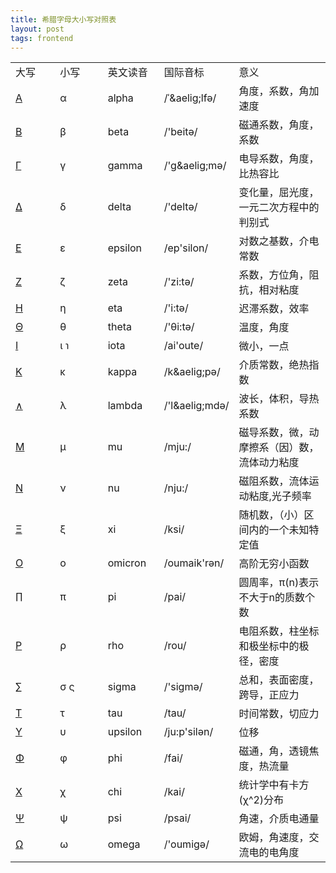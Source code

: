 ```yaml
---
title: 希腊字母大小写对照表
layout: post
tags: frontend
---
```


<table log-set-param="table_view" class="table-view log-set-param"><tbody><tr><td width="77" align="left" valign="middle"><div class="para" label-module="para">大写</div>
</td><td width="85" align="left" valign="middle"><div class="para" label-module="para">小写</div>
</td><td width="81" align="left" valign="middle"><div class="para" label-module="para">英文读音</div>
</td><td width="81" align="left" valign="middle"><div class="para" label-module="para">国际音标</div>
</td><td width="176" align="left" valign="middle"><div class="para" label-module="para">意义</div>
</td></tr><tr><td width="77" align="left" valign="middle"><div class="para" label-module="para"><a target="_blank" href="/item/%CE%91/82755" data-lemmaid="82755">Α</a></div>
</td><td width="85" align="left" valign="middle"><div class="para" label-module="para">α</div>
</td><td width="81" align="left" valign="middle"><div class="para" label-module="para">alpha</div>
</td><td width="81" align="left" valign="middle"><div class="para" label-module="para">/ˈ&amp;aelig;lfə/</div>
</td><td width="176" align="left" valign="middle"><div class="para" label-module="para">角度，系数，角加速度</div>
</td></tr><tr><td width="77" align="left" valign="middle"><div class="para" label-module="para"><a target="_blank" href="/item/%CE%92/10398338" data-lemmaid="10398338">Β</a></div>
</td><td width="85" align="left" valign="middle"><div class="para" label-module="para">β</div>
</td><td width="81" align="left" valign="middle"><div class="para" label-module="para">beta</div>
</td><td width="81" align="left" valign="middle"><div class="para" label-module="para">/'beitə/</div>
</td><td width="176" align="left" valign="middle"><div class="para" label-module="para">磁通系数，角度，系数</div>
</td></tr><tr><td width="77" align="left" valign="middle"><div class="para" label-module="para"><a target="_blank" href="/item/%CE%93/10881539" data-lemmaid="10881539">Γ</a></div>
</td><td width="85" align="left" valign="middle"><div class="para" label-module="para">γ</div>
</td><td width="81" align="left" valign="middle"><div class="para" label-module="para">gamma</div>
</td><td width="81" align="left" valign="middle"><div class="para" label-module="para">/'g&amp;aelig;mə/</div>
</td><td width="176" align="left" valign="middle"><div class="para" label-module="para">电导系数，角度，比热容比</div>
</td></tr><tr><td width="77" align="left" valign="middle"><div class="para" label-module="para"><a target="_blank" href="/item/%CE%94/3300125" data-lemmaid="3300125">Δ</a></div>
</td><td width="85" align="left" valign="middle"><div class="para" label-module="para">δ</div>
</td><td width="81" align="left" valign="middle"><div class="para" label-module="para">delta</div>
</td><td width="81" align="left" valign="middle"><div class="para" label-module="para">/'deltə/</div>
</td><td width="176" align="left" valign="middle"><div class="para" label-module="para">变化量，屈光度，一元二次方程中的判别式</div>
</td></tr><tr><td width="77" align="left" valign="middle"><div class="para" label-module="para"><a target="_blank" href="/item/%CE%95/2842514" data-lemmaid="2842514">Ε</a></div>
</td><td width="85" align="left" valign="middle"><div class="para" label-module="para">ε</div>
</td><td width="81" align="left" valign="middle"><div class="para" label-module="para">epsilon</div>
</td><td width="81" align="left" valign="middle"><div class="para" label-module="para">/ep'silon/</div>
</td><td width="176" align="left" valign="middle"><div class="para" label-module="para">对数之基数，介电常数</div>
</td></tr><tr><td width="77" align="left" valign="middle"><div class="para" label-module="para"><a target="_blank" href="/item/%CE%96/5274362" data-lemmaid="5274362">Ζ</a></div>
</td><td width="85" align="left" valign="middle"><div class="para" label-module="para">ζ</div>
</td><td width="81" align="left" valign="middle"><div class="para" label-module="para">zeta</div>
</td><td width="81" align="left" valign="middle"><div class="para" label-module="para">/'zi:tə/</div>
</td><td width="176" align="left" valign="middle"><div class="para" label-module="para">系数，方位角，阻抗，相对粘度</div>
</td></tr><tr><td width="77" align="left" valign="middle"><div class="para" label-module="para"><a target="_blank" href="/item/%CE%97/2842541" data-lemmaid="2842541">Η</a></div>
</td><td width="85" align="left" valign="middle"><div class="para" label-module="para">η</div>
</td><td width="81" align="left" valign="middle"><div class="para" label-module="para">eta</div>
</td><td width="81" align="left" valign="middle"><div class="para" label-module="para">/'i:tə/</div>
</td><td width="176" align="left" valign="middle"><div class="para" label-module="para">迟滞系数，效率</div>
</td></tr><tr><td width="77" align="left" valign="middle"><div class="para" label-module="para"><a target="_blank" href="/item/%CE%98">Θ</a></div>
</td><td width="85" align="left" valign="middle"><div class="para" label-module="para">θ</div>
</td><td width="81" align="left" valign="middle"><div class="para" label-module="para">theta</div>
</td><td width="81" align="left" valign="middle"><div class="para" label-module="para">/'θi:tə/</div>
</td><td width="176" align="left" valign="middle"><div class="para" label-module="para">温度，角度</div>
</td></tr><tr><td width="77" align="left" valign="middle"><div class="para" label-module="para"><a target="_blank" href="/item/%CE%99/2842605" data-lemmaid="2842605">Ι</a></div>
</td><td width="85" align="left" valign="middle"><div class="para" label-module="para">ι ℩</div>
</td><td width="81" align="left" valign="middle"><div class="para" label-module="para">iota</div>
</td><td width="81" align="left" valign="middle"><div class="para" label-module="para">/ai'oute/</div>
</td><td width="176" align="left" valign="middle"><div class="para" label-module="para">微小，一点</div>
</td></tr><tr><td width="77" align="left" valign="middle"><div class="para" label-module="para"><a target="_blank" href="/item/%CE%9A/2842615" data-lemmaid="2842615">Κ</a></div>
</td><td width="85" align="left" valign="middle"><div class="para" label-module="para">κ</div>
</td><td width="81" align="left" valign="middle"><div class="para" label-module="para">kappa</div>
</td><td width="81" align="left" valign="middle"><div class="para" label-module="para">/k&amp;aelig;pə/</div>
</td><td width="176" align="left" valign="middle"><div class="para" label-module="para">介质常数，绝热指数</div>
</td></tr><tr><td width="77" align="left" valign="middle"><div class="para" label-module="para"><a target="_blank" href="/item/%E2%88%A7">∧</a></div>
</td><td width="85" align="left" valign="middle"><div class="para" label-module="para">λ</div>
</td><td width="81" align="left" valign="middle"><div class="para" label-module="para">lambda</div>
</td><td width="81" align="left" valign="middle"><div class="para" label-module="para">/'l&amp;aelig;mdə/</div>
</td><td width="176" align="left" valign="middle"><div class="para" label-module="para">波长，体积，导热系数</div>
</td></tr><tr><td width="77" align="left" valign="middle"><div class="para" label-module="para"><a target="_blank" href="/item/%CE%9C/2842656" data-lemmaid="2842656">Μ</a></div>
</td><td width="85" align="left" valign="middle"><div class="para" label-module="para">μ</div>
</td><td width="81" align="left" valign="middle"><div class="para" label-module="para">mu</div>
</td><td width="81" align="left" valign="middle"><div class="para" label-module="para">/mju:/</div>
</td><td width="176" align="left" valign="middle"><div class="para" label-module="para">磁导系数，微，动摩擦系（因）数，流体动力粘度</div>
</td></tr><tr><td width="77" align="left" valign="middle"><div class="para" label-module="para"><a target="_blank" href="/item/%CE%9D/2842704" data-lemmaid="2842704">Ν</a></div>
</td><td width="85" align="left" valign="middle"><div class="para" label-module="para">ν</div>
</td><td width="81" align="left" valign="middle"><div class="para" label-module="para">nu</div>
</td><td width="81" align="left" valign="middle"><div class="para" label-module="para">/nju:/</div>
</td><td width="176" align="left" valign="middle"><div class="para" label-module="para">磁阻系数，流体运动粘度,光子频率</div>
</td></tr><tr><td width="77" align="left" valign="middle"><div class="para" label-module="para"><a target="_blank" href="/item/%CE%9E/88768" data-lemmaid="88768">Ξ</a></div>
</td><td width="85" align="left" valign="middle"><div class="para" label-module="para">ξ</div>
</td><td width="81" align="left" valign="middle"><div class="para" label-module="para">xi</div>
</td><td width="81" align="left" valign="middle"><div class="para" label-module="para">/ksi/</div>
</td><td width="176" align="left" valign="middle"><div class="para" label-module="para">随机数，（小）区间内的一个未知特定值</div>
</td></tr><tr><td width="77" align="left" valign="middle"><div class="para" label-module="para"><a target="_blank" href="/item/%CE%9F/2842748" data-lemmaid="2842748">Ο</a></div>
</td><td width="85" align="left" valign="middle"><div class="para" label-module="para">ο</div>
</td><td width="81" align="left" valign="middle"><div class="para" label-module="para">omicron</div>
</td><td width="81" align="left" valign="middle"><div class="para" label-module="para">/oumaik'rən/</div>
</td><td width="176" align="left" valign="middle"><div class="para" label-module="para">高阶无穷小函数</div>
</td></tr><tr><td width="77" align="left" valign="middle"><div class="para" label-module="para">∏</div>
</td><td width="85" align="left" valign="middle"><div class="para" label-module="para">π</div>
</td><td width="81" align="left" valign="middle"><div class="para" label-module="para">pi</div>
</td><td width="81" align="left" valign="middle"><div class="para" label-module="para">/pai/</div>
</td><td width="176" align="left" valign="middle"><div class="para" label-module="para">圆周率，π(n)表示不大于n的质数个数</div>
</td></tr><tr><td width="77" align="left" valign="middle"><div class="para" label-module="para"><a target="_blank" href="/item/%CE%A1">Ρ</a></div>
</td><td width="85" align="left" valign="middle"><div class="para" label-module="para">ρ</div>
</td><td width="81" align="left" valign="middle"><div class="para" label-module="para">rho</div>
</td><td width="81" align="left" valign="middle"><div class="para" label-module="para">/rou/</div>
</td><td width="176" align="left" valign="middle"><div class="para" label-module="para">电阻系数，柱坐标和极坐标中的极径，密度</div>
</td></tr><tr><td width="77" align="left" valign="middle"><div class="para" label-module="para"><a target="_blank" href="/item/%E2%88%91">∑</a></div>
</td><td width="85" align="left" valign="middle"><div class="para" label-module="para">σ ς</div>
</td><td width="81" align="left" valign="middle"><div class="para" label-module="para">sigma</div>
</td><td width="81" align="left" valign="middle"><div class="para" label-module="para">/'sigmə/</div>
</td><td width="176" align="left" valign="middle"><div class="para" label-module="para">总和，表面密度，跨导，正应力</div>
</td></tr><tr><td width="77" align="left" valign="middle"><div class="para" label-module="para"><a target="_blank" href="/item/%CE%A4/2858554" data-lemmaid="2858554">Τ</a></div>
</td><td width="85" align="left" valign="middle"><div class="para" label-module="para">τ</div>
</td><td width="81" align="left" valign="middle"><div class="para" label-module="para">tau</div>
</td><td width="81" align="left" valign="middle"><div class="para" label-module="para">/tau/</div>
</td><td width="176" align="left" valign="middle"><div class="para" label-module="para">时间常数，切应力</div>
</td></tr><tr><td width="77" align="left" valign="middle"><div class="para" label-module="para"><a target="_blank" href="/item/%CE%A5/2858605" data-lemmaid="2858605">Υ</a></div>
</td><td width="85" align="left" valign="middle"><div class="para" label-module="para">υ</div>
</td><td width="81" align="left" valign="middle"><div class="para" label-module="para">upsilon</div>
</td><td width="81" align="left" valign="middle"><div class="para" label-module="para">/ju:p'silən/</div>
</td><td width="176" align="left" valign="middle"><div class="para" label-module="para">位移</div>
</td></tr><tr><td width="77" align="left" valign="middle"><div class="para" label-module="para"><a target="_blank" href="/item/%CE%A6/10405451" data-lemmaid="10405451">Φ</a></div>
</td><td width="85" align="left" valign="middle"><div class="para" label-module="para">φ</div>
</td><td width="81" align="left" valign="middle"><div class="para" label-module="para">phi</div>
</td><td width="81" align="left" valign="middle"><div class="para" label-module="para">/fai/</div>
</td><td width="176" align="left" valign="middle"><div class="para" label-module="para">磁通，角，透镜焦度，热流量</div>
</td></tr><tr><td width="77" align="left" valign="middle"><div class="para" label-module="para"><a target="_blank" href="/item/%CE%A7/2858723" data-lemmaid="2858723">Χ</a></div>
</td><td width="85" align="left" valign="middle"><div class="para" label-module="para">χ</div>
</td><td width="81" align="left" valign="middle"><div class="para" label-module="para">chi</div>
</td><td width="81" align="left" valign="middle"><div class="para" label-module="para">/kai/</div>
</td><td width="176" align="left" valign="middle"><div class="para" label-module="para">统计学中有卡方(χ^2)分布</div>
</td></tr><tr><td width="77" align="left" valign="middle"><div class="para" label-module="para"><a target="_blank" href="/item/%CE%A8/2858749" data-lemmaid="2858749">Ψ</a></div>
</td><td width="85" align="left" valign="middle"><div class="para" label-module="para">ψ</div>
</td><td width="81" align="left" valign="middle"><div class="para" label-module="para">psi</div>
</td><td width="81" align="left" valign="middle"><div class="para" label-module="para">/psai/</div>
</td><td width="176" align="left" valign="middle"><div class="para" label-module="para">角速，介质电通量</div>
</td></tr><tr><td width="77" align="left" valign="middle"><div class="para" label-module="para"><a target="_blank" href="/item/%CE%A9">Ω</a></div>
</td><td width="85" align="left" valign="middle"><div class="para" label-module="para">ω</div>
</td><td width="81" align="left" valign="middle"><div class="para" label-module="para">omega</div>
</td><td width="81" align="left" valign="middle"><div class="para" label-module="para">/'oumigə/</div>
</td><td width="176" align="left" valign="middle"><div class="para" label-module="para">欧姆，角速度，交流电的电角度</div>
</td></tr></tbody></table>